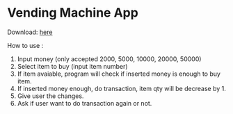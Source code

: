 # Vending Machine App
Download: [here](https://github.com/meilona/VendingMachine/releases)

How to use : 

1. Input money (only accepted 2000, 5000, 10000, 20000, 50000)
2. Select item to buy (input item number)
3. If item avaiable, program will check if inserted money is enough to buy item.
4. If inserted money enough, do transaction, item qty will be decrease by 1.
5. Give user the changes.
6. Ask if user want to do transaction again or not.
